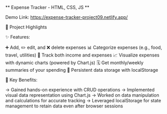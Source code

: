 ** Expense Tracker - HTML, CSS, JS **
 
Demo Link:  https://expense-tracker-project09.netlify.app/

💼 Project Highlights

✨ Features:

➕ Add, ✏️ edit, and ❌ delete expenses
📊 Categorize expenses (e.g., food, travel, utilities)
💸 Track both income and expenses
📈 Visualize expenses with dynamic charts (powered by Chart.js)
🗓️ Get monthly/weekly summaries of your spending
💾 Persistent data storage with localStorage

🔧 Key Benefits:

-> Gained hands-on experience with CRUD operations
-> Implemented visual data representation using Chart.js
-> Worked on data manipulation and calculations for accurate tracking
-> Leveraged localStorage for state management to retain data even after browser sessions
